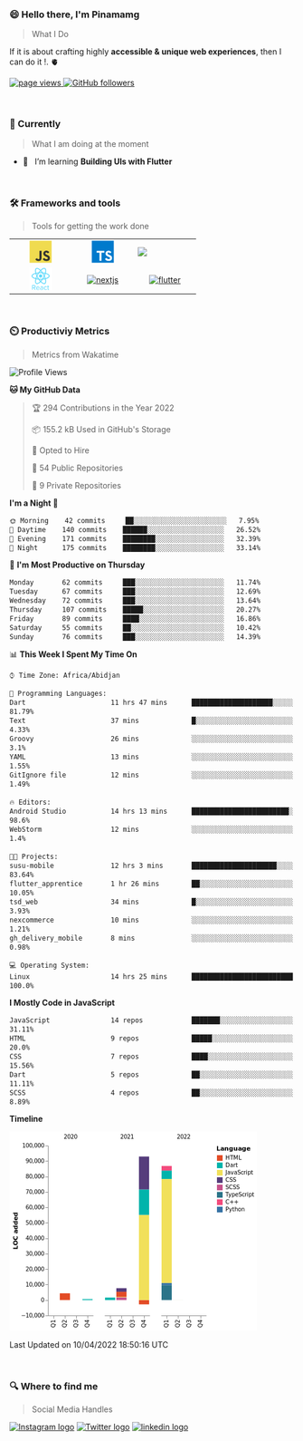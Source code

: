 ### 😄 Hello there, I'm Pinamamg
> What I Do 

If it is about crafting highly **accessible & unique web experiences**, then I can do it !. 🫀
<br>

<p align="left">
  <a href="https://github.com/Gyekye/Gyekye">
    <img src="https://komarev.com/ghpvc/?username=Gyekye" alt="page views" />
  </a>
  <a href="https://github.com/Gyekye?tab=followers">
    <img alt="GitHub followers" src="https://img.shields.io/github/followers/Gyekye?color=green&logo=github">
  </a>
</p>

<br>

### 🤳 Currently
> What I am doing at the moment

- :seedling: &nbsp; I’m learning **Building UIs with Flutter**

<br>

### 🛠 Frameworks and tools
> Tools for getting the work done

<table>
  <tr>
    <td align="center" width="96">
      <a href="https://developer.mozilla.org/en-US/docs/Web/JavaScript" target="_blank" rel="noreferrer"> 
        <img src="https://raw.githubusercontent.com/devicons/devicon/master/icons/javascript/javascript-original.svg" alt="javascript" width="40"                      height="40"/> 
      </a>
    </td>
    <td align="center" width="96">
      <a href="https://www.typescriptlang.org/docs/handbook/typescript-in-5-minutes.html">
         <img src="https://raw.githubusercontent.com/devicons/devicon/master/icons/typescript/typescript-original.svg" alt="typescript" width="40"                      height="40"/> 
      </a>
    </td>
    <td>
        <img src="https://cdn.jsdelivr.net/gh/devicons/devicon/icons/dart/dart-original.svg" />
    </td>
  </tr>
  <tr>
    <td align="center" width="96">
       <a href="https://reactjs.org/" target="_blank" rel="noreferrer"> 
         <img src="https://raw.githubusercontent.com/devicons/devicon/master/icons/react/react-original-wordmark.svg" alt="react" width="40"                     height="40"/>      
      </a> 
    </td>
    <td align="center" width="96">
      <a href="https://nextjs.org/" target="_blank" rel="noreferrer">
        <img src="https://cdn.worldvectorlogo.com/logos/nextjs-2.svg" alt="nextjs" width="40" height="40"/>
      </a> 
    </td>
    <td align="center" width="96">
      <a href="https://flutter.dev" target="_blank" rel="noreferrer"> 
        <img src="https://www.vectorlogo.zone/logos/flutterio/flutterio-icon.svg" alt="flutter" width="40" height="40"/>
      </a> 
    </td>
  </tr>
</table>

<br>

### ⏲️ Productiviy Metrics
> Metrics from Wakatime

<!--START_SECTION:waka-->
![Profile Views](http://img.shields.io/badge/Profile%20Views-7-blue)

**🐱 My GitHub Data** 

> 🏆 294 Contributions in the Year 2022
 > 
> 📦 155.2 kB Used in GitHub's Storage 
 > 
> 💼 Opted to Hire
 > 
> 📜 54 Public Repositories 
 > 
> 🔑 9 Private Repositories  
 > 
**I'm a Night 🦉** 

```text
🌞 Morning    42 commits     ██░░░░░░░░░░░░░░░░░░░░░░░   7.95% 
🌆 Daytime    140 commits    ██████░░░░░░░░░░░░░░░░░░░   26.52% 
🌃 Evening    171 commits    ████████░░░░░░░░░░░░░░░░░   32.39% 
🌙 Night      175 commits    ████████░░░░░░░░░░░░░░░░░   33.14%

```
📅 **I'm Most Productive on Thursday** 

```text
Monday       62 commits     ███░░░░░░░░░░░░░░░░░░░░░░   11.74% 
Tuesday      67 commits     ███░░░░░░░░░░░░░░░░░░░░░░   12.69% 
Wednesday    72 commits     ███░░░░░░░░░░░░░░░░░░░░░░   13.64% 
Thursday     107 commits    █████░░░░░░░░░░░░░░░░░░░░   20.27% 
Friday       89 commits     ████░░░░░░░░░░░░░░░░░░░░░   16.86% 
Saturday     55 commits     ██░░░░░░░░░░░░░░░░░░░░░░░   10.42% 
Sunday       76 commits     ███░░░░░░░░░░░░░░░░░░░░░░   14.39%

```


📊 **This Week I Spent My Time On** 

```text
⌚︎ Time Zone: Africa/Abidjan

💬 Programming Languages: 
Dart                     11 hrs 47 mins      ████████████████████░░░░░   81.79% 
Text                     37 mins             █░░░░░░░░░░░░░░░░░░░░░░░░   4.33% 
Groovy                   26 mins             ░░░░░░░░░░░░░░░░░░░░░░░░░   3.1% 
YAML                     13 mins             ░░░░░░░░░░░░░░░░░░░░░░░░░   1.55% 
GitIgnore file           12 mins             ░░░░░░░░░░░░░░░░░░░░░░░░░   1.49%

🔥 Editors: 
Android Studio           14 hrs 13 mins      ████████████████████████░   98.6% 
WebStorm                 12 mins             ░░░░░░░░░░░░░░░░░░░░░░░░░   1.4%

🐱‍💻 Projects: 
susu-mobile              12 hrs 3 mins       █████████████████████░░░░   83.64% 
flutter_apprentice       1 hr 26 mins        ██░░░░░░░░░░░░░░░░░░░░░░░   10.05% 
tsd_web                  34 mins             █░░░░░░░░░░░░░░░░░░░░░░░░   3.93% 
nexcommerce              10 mins             ░░░░░░░░░░░░░░░░░░░░░░░░░   1.21% 
gh_delivery_mobile       8 mins              ░░░░░░░░░░░░░░░░░░░░░░░░░   0.98%

💻 Operating System: 
Linux                    14 hrs 25 mins      █████████████████████████   100.0%

```

**I Mostly Code in JavaScript** 

```text
JavaScript               14 repos            ███████░░░░░░░░░░░░░░░░░░   31.11% 
HTML                     9 repos             █████░░░░░░░░░░░░░░░░░░░░   20.0% 
CSS                      7 repos             ████░░░░░░░░░░░░░░░░░░░░░   15.56% 
Dart                     5 repos             ██░░░░░░░░░░░░░░░░░░░░░░░   11.11% 
SCSS                     4 repos             ██░░░░░░░░░░░░░░░░░░░░░░░   8.89%

```


**Timeline**

![Chart not found](https://raw.githubusercontent.com/Gyekye/Gyekye/main/charts/bar_graph.png) 


 Last Updated on 10/04/2022 18:50:16 UTC
<!--END_SECTION:waka-->

<br>

### 🔍 Where to find me
> Social Media Handles

[<img src="https://img.shields.io/badge/Instagram-282C34?logo=instagram&logoColor=0077B5" alt="Instagram logo" title="Instagram" height="25" />](https://www.instagram.com/pina_men/)
[<img src="https://img.shields.io/badge/Twitter-282C34?logo=twitter&logoColor=0077B5" alt="Twitter logo" title="twitter" height="25" />](https://www.twitter.com/Gyepina/)
[<img src="https://img.shields.io/badge/LinkedIn-282C34?logo=linkedin&logoColor=0077B5" alt="linkedin logo" title="linkedin" height="25" />](https://www.linkedin.com/in/richmond-gyekye-714028203)
